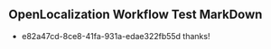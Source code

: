 ## OpenLocalization Workflow Test MarkDown
* e82a47cd-8ce8-41fa-931a-edae322fb55d thanks!

<!--HONumber=Aug16_HO3-->


